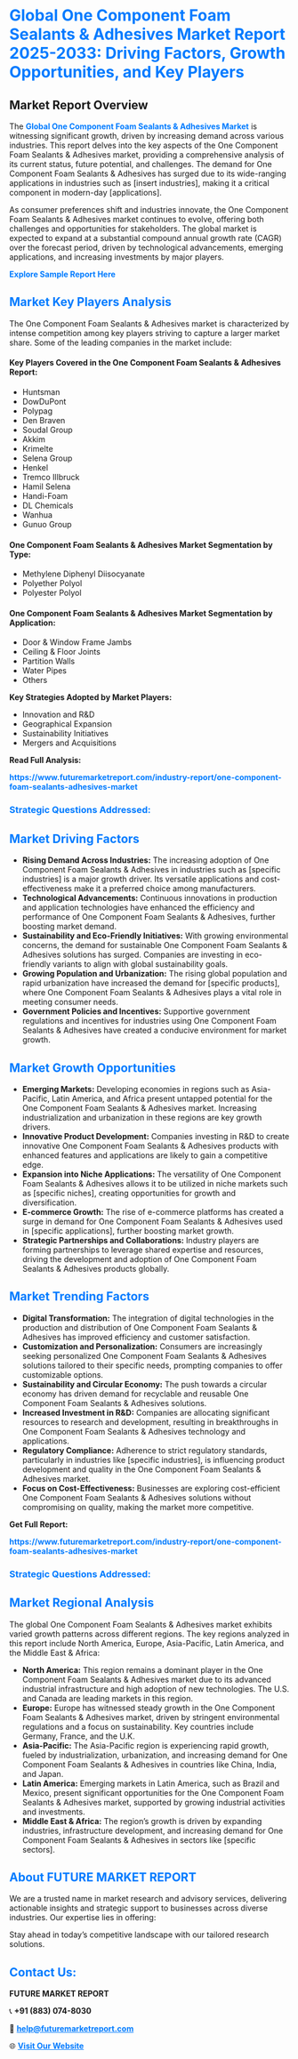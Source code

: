 <h1 style="color: #007BFF;">Global One Component Foam Sealants & Adhesives Market Report 2025-2033: Driving Factors, Growth Opportunities, and Key Players</h1>

<section id="overview">
<h2>Market Report Overview</h2>
<p>The <a href="https://www.futuremarketreport.com/industry-report/one-component-foam-sealants-adhesives-market" style="color: #007BFF; text-decoration: none;"><strong>Global One Component Foam Sealants & Adhesives Market</strong></a> is witnessing significant growth, driven by increasing demand across various industries. This report delves into the key aspects of the One Component Foam Sealants & Adhesives market, providing a comprehensive analysis of its current status, future potential, and challenges. The demand for One Component Foam Sealants & Adhesives has surged due to its wide-ranging applications in industries such as [insert industries], making it a critical component in modern-day [applications].</p>
<p>As consumer preferences shift and industries innovate, the One Component Foam Sealants & Adhesives market continues to evolve, offering both challenges and opportunities for stakeholders. The global market is expected to expand at a substantial compound annual growth rate (CAGR) over the forecast period, driven by technological advancements, emerging applications, and increasing investments by major players.</p>
</section>

<section id="overview">
<p><a href="https://www.futuremarketreport.com/request-sample/reportId=42062" style="color: #007BFF; text-decoration: none;"><strong>Explore Sample Report Here</strong></a></p>
</section>

<section id="key-players">
<h2 style="color: #007BFF;">Market Key Players Analysis</h2>
<p>The One Component Foam Sealants & Adhesives market is characterized by intense competition among key players striving to capture a larger market share. Some of the leading companies in the market include:</p>
<h4>Key Players Covered in the One Component Foam Sealants & Adhesives Report:</h4>
<ul><li>Huntsman</li><li>DowDuPont</li><li>Polypag</li><li>Den Braven</li><li>Soudal Group</li><li>Akkim</li><li>Krimelte</li><li>Selena Group</li><li>Henkel</li><li>Tremco Illbruck</li><li>Hamil Selena</li><li>Handi-Foam</li><li>DL Chemicals</li><li>Wanhua</li><li>Gunuo Group</li></ul>
<h4>One Component Foam Sealants & Adhesives Market Segmentation by Type:</h4>
<ul><li>Methylene Diphenyl Diisocyanate</li><li>Polyether Polyol</li><li>Polyester Polyol</li></ul>

<h4>One Component Foam Sealants & Adhesives Market Segmentation by Application:</h4>
<ul><li>Door &amp; Window Frame Jambs</li><li>Ceiling &amp; Floor Joints</li><li>Partition Walls</li><li>Water Pipes</li><li>Others</li></ul>
<p><strong>Key Strategies Adopted by Market Players:</strong></p>
<ul>
<li>Innovation and R&D</li>
<li>Geographical Expansion</li>
<li>Sustainability Initiatives</li>
<li>Mergers and Acquisitions</li>
</ul>
</section>

<section>
<p><strong>Read Full Analysis: </strong></p><a href="https://www.futuremarketreport.com/industry-report/one-component-foam-sealants-adhesives-market" style="color: #007BFF; text-decoration: none;"><strong>https://www.futuremarketreport.com/industry-report/one-component-foam-sealants-adhesives-market</strong></a>
<h3 style="color: #007BFF;">Strategic Questions Addressed:</h3>
</section>

<section id="driving-factors">
<h2 style="color: #007BFF;">Market Driving Factors</h2>
<ul>
<li><strong>Rising Demand Across Industries:</strong> The increasing adoption of One Component Foam Sealants & Adhesives in industries such as [specific industries] is a major growth driver. Its versatile applications and cost-effectiveness make it a preferred choice among manufacturers.</li>
<li><strong>Technological Advancements:</strong> Continuous innovations in production and application technologies have enhanced the efficiency and performance of One Component Foam Sealants & Adhesives, further boosting market demand.</li>
<li><strong>Sustainability and Eco-Friendly Initiatives:</strong> With growing environmental concerns, the demand for sustainable One Component Foam Sealants & Adhesives solutions has surged. Companies are investing in eco-friendly variants to align with global sustainability goals.</li>
<li><strong>Growing Population and Urbanization:</strong> The rising global population and rapid urbanization have increased the demand for [specific products], where One Component Foam Sealants & Adhesives plays a vital role in meeting consumer needs.</li>
<li><strong>Government Policies and Incentives:</strong> Supportive government regulations and incentives for industries using One Component Foam Sealants & Adhesives have created a conducive environment for market growth.</li>
</ul>
</section>

<section id="growth-opportunities">
<h2 style="color: #007BFF;">Market Growth Opportunities</h2>
<ul>
<li><strong>Emerging Markets:</strong> Developing economies in regions such as Asia-Pacific, Latin America, and Africa present untapped potential for the One Component Foam Sealants & Adhesives market. Increasing industrialization and urbanization in these regions are key growth drivers.</li>
<li><strong>Innovative Product Development:</strong> Companies investing in R&D to create innovative One Component Foam Sealants & Adhesives products with enhanced features and applications are likely to gain a competitive edge.</li>
<li><strong>Expansion into Niche Applications:</strong> The versatility of One Component Foam Sealants & Adhesives allows it to be utilized in niche markets such as [specific niches], creating opportunities for growth and diversification.</li>
<li><strong>E-commerce Growth:</strong> The rise of e-commerce platforms has created a surge in demand for One Component Foam Sealants & Adhesives used in [specific applications], further boosting market growth.</li>
<li><strong>Strategic Partnerships and Collaborations:</strong> Industry players are forming partnerships to leverage shared expertise and resources, driving the development and adoption of One Component Foam Sealants & Adhesives products globally.</li>
</ul>
</section>

<section id="trending-factors">
<h2 style="color: #007BFF;">Market Trending Factors</h2>
<ul>
<li><strong>Digital Transformation:</strong> The integration of digital technologies in the production and distribution of One Component Foam Sealants & Adhesives has improved efficiency and customer satisfaction.</li>
<li><strong>Customization and Personalization:</strong> Consumers are increasingly seeking personalized One Component Foam Sealants & Adhesives solutions tailored to their specific needs, prompting companies to offer customizable options.</li>
<li><strong>Sustainability and Circular Economy:</strong> The push towards a circular economy has driven demand for recyclable and reusable One Component Foam Sealants & Adhesives solutions.</li>
<li><strong>Increased Investment in R&D:</strong> Companies are allocating significant resources to research and development, resulting in breakthroughs in One Component Foam Sealants & Adhesives technology and applications.</li>
<li><strong>Regulatory Compliance:</strong> Adherence to strict regulatory standards, particularly in industries like [specific industries], is influencing product development and quality in the One Component Foam Sealants & Adhesives market.</li>
<li><strong>Focus on Cost-Effectiveness:</strong> Businesses are exploring cost-efficient One Component Foam Sealants & Adhesives solutions without compromising on quality, making the market more competitive.</li>
</ul>
</section>

<section>
<p><strong>Get Full Report: </strong></p><a href="https://www.futuremarketreport.com/industry-report/one-component-foam-sealants-adhesives-market" style="color: #007BFF; text-decoration: none;"><strong>https://www.futuremarketreport.com/industry-report/one-component-foam-sealants-adhesives-market</strong></a>
<h3 style="color: #007BFF;">Strategic Questions Addressed:</h3>
</section>


<section id="regional-analysis">
<h2 style="color: #007BFF;">Market Regional Analysis</h2>
<p>The global One Component Foam Sealants & Adhesives market exhibits varied growth patterns across different regions. The key regions analyzed in this report include North America, Europe, Asia-Pacific, Latin America, and the Middle East & Africa:</p>
<ul>
<li><strong>North America:</strong> This region remains a dominant player in the One Component Foam Sealants & Adhesives market due to its advanced industrial infrastructure and high adoption of new technologies. The U.S. and Canada are leading markets in this region.</li>
<li><strong>Europe:</strong> Europe has witnessed steady growth in the One Component Foam Sealants & Adhesives market, driven by stringent environmental regulations and a focus on sustainability. Key countries include Germany, France, and the U.K.</li>
<li><strong>Asia-Pacific:</strong> The Asia-Pacific region is experiencing rapid growth, fueled by industrialization, urbanization, and increasing demand for One Component Foam Sealants & Adhesives in countries like China, India, and Japan.</li>
<li><strong>Latin America:</strong> Emerging markets in Latin America, such as Brazil and Mexico, present significant opportunities for the One Component Foam Sealants & Adhesives market, supported by growing industrial activities and investments.</li>
<li><strong>Middle East & Africa:</strong> The region’s growth is driven by expanding industries, infrastructure development, and increasing demand for One Component Foam Sealants & Adhesives in sectors like [specific sectors].</li>
</ul>
</section>

<footer>
<h2 style="color: #007BFF;">About FUTURE MARKET REPORT</h2>
<p>We are a trusted name in market research and advisory services, delivering actionable insights and strategic support to businesses across diverse industries. Our expertise lies in offering:</p>

<p>Stay ahead in today’s competitive landscape with our tailored research solutions.</p>

<h2 style="color: #007BFF;">Contact Us:</h2>
<p><strong>FUTURE MARKET REPORT</strong></p>
<p>📞 <strong>+91 (883) 074-8030</strong></p>
<p>📧 <strong><a href="mailto:help@futuremarketreport.com" style="color: #007BFF;">help@futuremarketreport.com</a></strong></p>
<p>🌐 <strong><a href="https://www.futuremarketreport.com/" style="color: #007BFF;">Visit Our Website</a></strong></p>
</footer>